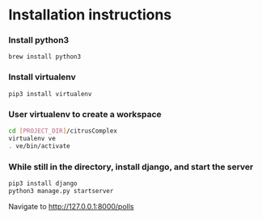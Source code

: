 # Installation instructions
### Install python3
`brew install python3`

### Install virtualenv
`pip3 install virtualenv`

### User virtualenv to create a workspace
```bash
cd [PROJECT_DIR]/citrusComplex
virtualenv ve
. ve/bin/activate
```

### While still in the directory, install django, and start the server
```bash
pip3 install django
python3 manage.py startserver
```
Navigate to http://127.0.0.1:8000/polls
